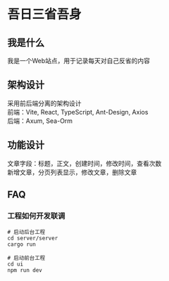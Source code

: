 # 吾日三省吾身
## 我是什么
我是一个Web站点，用于记录每天对自己反省的内容
## 架构设计
采用前后端分离的架构设计  
前端：Vite, React, TypeScript, Ant-Design, Axios  
后端：Axum, Sea-Orm
## 功能设计
文章字段：标题，正文，创建时间，修改时间，查看次数  
新增文章，分页列表显示，修改文章，删除文章

## FAQ
### 工程如何开发联调
```
# 启动后台工程
cd server/server
cargo run

# 启动前台工程
cd ui
npm run dev

```